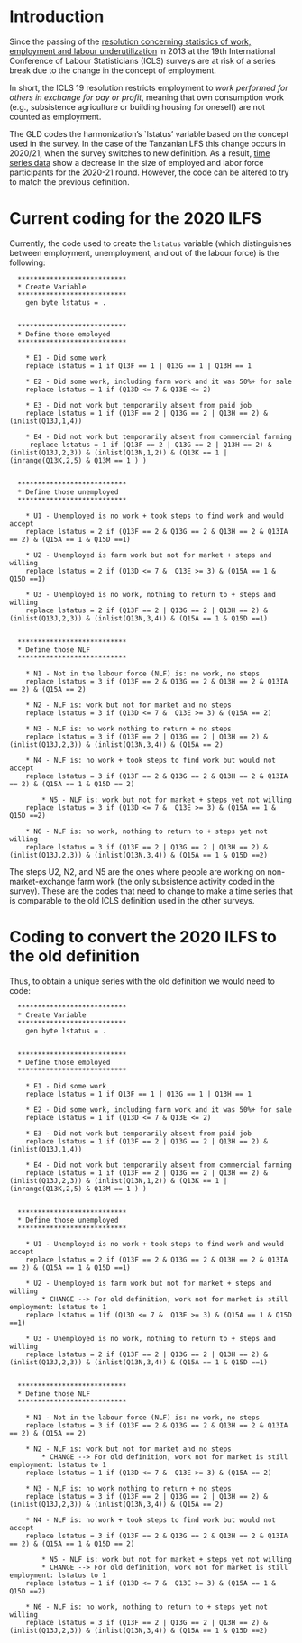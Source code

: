 # Introduction
Since the passing of the [resolution concerning statistics of work, employment and labour underutilization](https://www.ilo.org/global/statistics-and-databases/standards-and-guidelines/resolutions-adopted-by-international-conferences-of-labour-statisticians/WCMS_230304/lang--en/index.htm) in 2013 at the 19th International Conference of Labour Statisticians (ICLS) surveys are at risk of a series break due to the change in the concept of employment.

In short, the ICLS 19 resolution restricts employment to *work performed for others in exchange for pay or profit*, meaning that own consumption work (e.g., subsistence agriculture or building housing for oneself) are not counted as employment.

The GLD codes the harmonization’s `lstatus’ variable based on the concept used in the survey. In the case of the Tanzanian LFS this change occurs in 2020/21, when the survey switches to new definition. As a result, [time series data](Utilities/01_A_1_LFP_over_years.png) show a decrease in the size of employed and labor force participants for the 2020-21 round. However, the code can be altered to try to match the previous definition.

# Current coding for the 2020 ILFS

Currently, the code used to create the `lstatus` variable (which distinguishes between employment, unemployment, and out of the labour force) is the following:

```
  ***************************
  * Create Variable
  ***************************
	gen byte lstatus = .
  
  
  ***************************
  * Define those employed
  ***************************
  
	* E1 - Did some work
	replace lstatus = 1 if Q13F == 1 | Q13G == 1 | Q13H == 1
  
	* E2 - Did some work, including farm work and it was 50%+ for sale
	replace lstatus = 1 if (Q13D <= 7 & Q13E <= 2)
	
	* E3 - Did not work but temporarily absent from paid job
	replace lstatus = 1 if (Q13F == 2 | Q13G == 2 | Q13H == 2) & (inlist(Q13J,1,4))
  
	* E4 - Did not work but temporarily absent from commercial farming
   	 replace lstatus = 1 if (Q13F == 2 | Q13G == 2 | Q13H == 2) & (inlist(Q13J,2,3)) & (inlist(Q13N,1,2)) & (Q13K == 1 | (inrange(Q13K,2,5) & Q13M == 1 ) )


  ***************************
  * Define those unemployed
  ***************************
  
	* U1 - Unemployed is no work + took steps to find work and would accept
	replace lstatus = 2 if (Q13F == 2 & Q13G == 2 & Q13H == 2 & Q13IA == 2) & (Q15A == 1 & Q15D ==1)
  
	* U2 - Unemployed is farm work but not for market + steps and willing
	replace lstatus = 2 if (Q13D <= 7 &  Q13E >= 3) & (Q15A == 1 & Q15D ==1)
  
	* U3 - Unemployed is no work, nothing to return to + steps and willing
	replace lstatus = 2 if (Q13F == 2 | Q13G == 2 | Q13H == 2) & (inlist(Q13J,2,3)) & (inlist(Q13N,3,4)) & (Q15A == 1 & Q15D ==1)
	
  
  ***************************
  * Define those NLF
  ***************************
  
	* N1 - Not in the labour force (NLF) is: no work, no steps
	replace lstatus = 3 if (Q13F == 2 & Q13G == 2 & Q13H == 2 & Q13IA == 2) & (Q15A == 2)
  
	* N2 - NLF is: work but not for market and no steps
	replace lstatus = 3 if (Q13D <= 7 &  Q13E >= 3) & (Q15A == 2)
  
	* N3 - NLF is: no work nothing to return + no steps
	replace lstatus = 3 if (Q13F == 2 | Q13G == 2 | Q13H == 2) & (inlist(Q13J,2,3)) & (inlist(Q13N,3,4)) & (Q15A == 2)

	* N4 - NLF is: no work + took steps to find work but would not accept
	replace lstatus = 3 if (Q13F == 2 & Q13G == 2 & Q13H == 2 & Q13IA == 2) & (Q15A == 1 & Q15D == 2)
  
        * N5 - NLF is: work but not for market + steps yet not willing
	replace lstatus = 3 if (Q13D <= 7 &  Q13E >= 3) & (Q15A == 1 & Q15D ==2)
  
	* N6 - NLF is: no work, nothing to return to + steps yet not willing
	replace lstatus = 3 if (Q13F == 2 | Q13G == 2 | Q13H == 2) & (inlist(Q13J,2,3)) & (inlist(Q13N,3,4)) & (Q15A == 1 & Q15D ==2)
```

The steps U2, N2, and N5 are the ones where people are working on non-market-exchange farm work (the only subsistence activity coded in the survey). These are the codes that need to change to make a time series that is comparable to the old ICLS definition used in the other surveys.


# Coding to convert the 2020 ILFS to the old definition

Thus, to obtain a unique series with the old definition we would need to code:

```
  ***************************
  * Create Variable
  ***************************
	gen byte lstatus = .
  
  
  ***************************
  * Define those employed
  ***************************
  
	* E1 - Did some work
	replace lstatus = 1 if Q13F == 1 | Q13G == 1 | Q13H == 1
  
	* E2 - Did some work, including farm work and it was 50%+ for sale
	replace lstatus = 1 if (Q13D <= 7 & Q13E <= 2)
	
	* E3 - Did not work but temporarily absent from paid job
	replace lstatus = 1 if (Q13F == 2 | Q13G == 2 | Q13H == 2) & (inlist(Q13J,1,4))
  
	* E4 - Did not work but temporarily absent from commercial farming
   	replace lstatus = 1 if (Q13F == 2 | Q13G == 2 | Q13H == 2) & (inlist(Q13J,2,3)) & (inlist(Q13N,1,2)) & (Q13K == 1 | (inrange(Q13K,2,5) & Q13M == 1 ) )


  ***************************
  * Define those unemployed
  ***************************
  
	* U1 - Unemployed is no work + took steps to find work and would accept
	replace lstatus = 2 if (Q13F == 2 & Q13G == 2 & Q13H == 2 & Q13IA == 2) & (Q15A == 1 & Q15D ==1)
  
	* U2 - Unemployed is farm work but not for market + steps and willing
        * CHANGE --> For old definition, work not for market is still employment: lstatus to 1
	replace lstatus = 1if (Q13D <= 7 &  Q13E >= 3) & (Q15A == 1 & Q15D ==1)
  
	* U3 - Unemployed is no work, nothing to return to + steps and willing
	replace lstatus = 2 if (Q13F == 2 | Q13G == 2 | Q13H == 2) & (inlist(Q13J,2,3)) & (inlist(Q13N,3,4)) & (Q15A == 1 & Q15D ==1)
	
  
  ***************************
  * Define those NLF
  ***************************
  
	* N1 - Not in the labour force (NLF) is: no work, no steps
	replace lstatus = 3 if (Q13F == 2 & Q13G == 2 & Q13H == 2 & Q13IA == 2) & (Q15A == 2)
  
	* N2 - NLF is: work but not for market and no steps
        * CHANGE --> For old definition, work not for market is still employment: lstatus to 1
	replace lstatus = 1 if (Q13D <= 7 &  Q13E >= 3) & (Q15A == 2)
  
	* N3 - NLF is: no work nothing to return + no steps
	replace lstatus = 3 if (Q13F == 2 | Q13G == 2 | Q13H == 2) & (inlist(Q13J,2,3)) & (inlist(Q13N,3,4)) & (Q15A == 2)

	* N4 - NLF is: no work + took steps to find work but would not accept
	replace lstatus = 3 if (Q13F == 2 & Q13G == 2 & Q13H == 2 & Q13IA == 2) & (Q15A == 1 & Q15D == 2)
  
        * N5 - NLF is: work but not for market + steps yet not willing
        * CHANGE --> For old definition, work not for market is still employment: lstatus to 1
	replace lstatus = 1 if (Q13D <= 7 &  Q13E >= 3) & (Q15A == 1 & Q15D ==2)
  
	* N6 - NLF is: no work, nothing to return to + steps yet not willing
	replace lstatus = 3 if (Q13F == 2 | Q13G == 2 | Q13H == 2) & (inlist(Q13J,2,3)) & (inlist(Q13N,3,4)) & (Q15A == 1 & Q15D ==2)
```
